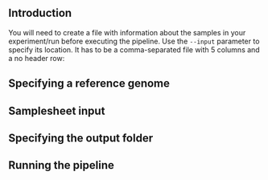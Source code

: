## Introduction

You will need to create a file with information about the samples in your experiment/run before executing the pipeline. Use the `--input` parameter to specify its location. It has to be a comma-separated file with 5 columns and a no header row:

## Specifying a reference genome

## Samplesheet input

## Specifying the output folder

## Running the pipeline


